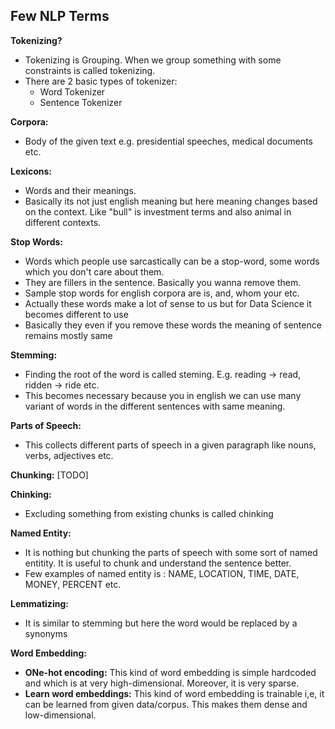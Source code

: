 ## Few NLP Terms

**Tokenizing?**
* Tokenizing is Grouping. When we group something with some constraints is called tokenizing.
* There are 2 basic types of tokenizer:
    * Word Tokenizer
    * Sentence Tokenizer

 **Corpora:**
 * Body of the given text e.g. presidential speeches, medical documents etc.

 **Lexicons:**
 * Words and their meanings.
 * Basically its not just english meaning but here meaning changes based on the context. Like "bull" is investment terms and also animal in different contexts.

**Stop Words:**
* Words which people use sarcastically can be a stop-word, some words which you don't care about them.
* They are fillers in the sentence. Basically you wanna remove them.
* Sample stop words for english corpora are is, and, whom your etc.
* Actually these words make a lot of sense to us but for Data Science it becomes different to use
* Basically they even if you remove these words the meaning of sentence remains mostly same

**Stemming:**
* Finding the root of the word is called steming. E.g. reading -> read, ridden -> ride etc.
* This becomes necessary because you in english we can use many variant of words in the different sentences with same meaning.

**Parts of Speech:**
* This collects different parts of speech in a given paragraph like nouns, verbs, adjectives etc.

**Chunking:** [TODO]

**Chinking:** 
* Excluding something from existing chunks is called chinking

**Named Entity:**
* It is nothing but chunking the parts of speech with some sort of named entitity. It is useful to chunk and understand the sentence better.
* Few examples of named entity is : NAME, LOCATION, TIME, DATE, MONEY, PERCENT etc.

**Lemmatizing:**
* It is similar to stemming but here the word would be replaced by a synonyms  

**Word Embedding:**  
* **ONe-hot encoding:** This kind of word embedding is simple hardcoded and which is at very high-dimensional. Moreover, it is very sparse.
*  **Learn word embeddings:** This kind of word embedding is trainable i,e, it can be learned from given data/corpus. This makes them dense and low-dimensional.  

